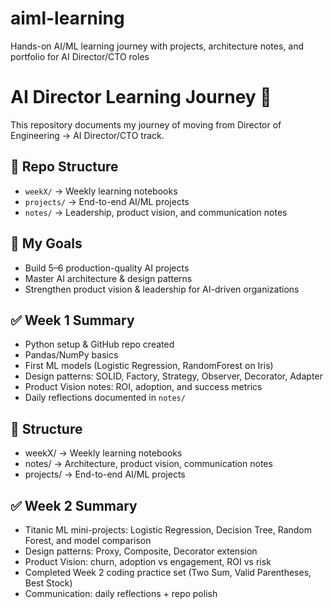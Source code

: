 # aiml-learning
Hands-on AI/ML learning journey with projects, architecture notes, and portfolio for AI Director/CTO roles

# AI Director Learning Journey 🚀

This repository documents my journey of moving from Director of Engineering → AI Director/CTO track.  

## 📂 Repo Structure
- `weekX/` → Weekly learning notebooks
- `projects/` → End-to-end AI/ML projects
- `notes/` → Leadership, product vision, and communication notes

## 🎯 My Goals
- Build 5–6 production-quality AI projects
- Master AI architecture & design patterns
- Strengthen product vision & leadership for AI-driven organizations


## ✅ Week 1 Summary
- Python setup & GitHub repo created
- Pandas/NumPy basics
- First ML models (Logistic Regression, RandomForest on Iris)
- Design patterns: SOLID, Factory, Strategy, Observer, Decorator, Adapter
- Product Vision notes: ROI, adoption, and success metrics
- Daily reflections documented in `notes/`

## 📂 Structure
- weekX/ -> Weekly learning notebooks
- notes/ -> Architecture, product vision, communication notes
- projects/ -> End-to-end AI/ML projects


## ✅ Week 2 Summary
- Titanic ML mini-projects: Logistic Regression, Decision Tree, Random Forest, and model comparison
- Design patterns: Proxy, Composite, Decorator extension
- Product Vision: churn, adoption vs engagement, ROI vs risk
- Completed Week 2 coding practice set (Two Sum, Valid Parentheses, Best Stock)
- Communication: daily reflections + repo polish
